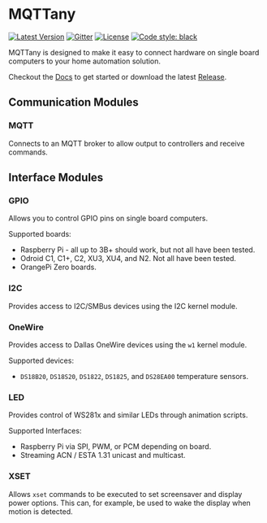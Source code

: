 # MQTTany

[![Latest Version](https://img.shields.io/github/v/tag/CrazyIvan359/mqttany?label=release)](https://github.com/CrazyIvan359/mqttany/releases)
[![Gitter](https://img.shields.io/gitter/room/mqttany/community)](https://gitter.im/mqttany/community)
[![License](https://img.shields.io/badge/license-MIT-green)](https://github.com/CrazyIvan359/mqttany/blob/master/LICENSE)
[![Code style: black](https://img.shields.io/badge/code%20style-black-000000.svg)](https://github.com/psf/black)

MQTTany is designed to make it easy to connect hardware on single board computers to
your home automation solution.

Checkout the [Docs](https://crazyivan359.github.io/mqttany/index.html) to get
started or download the latest [Release](https://github.com/CrazyIvan359/mqttany/releases).

## Communication Modules

### MQTT

Connects to an MQTT broker to allow output to controllers and receive commands.

## Interface Modules

### GPIO

Allows you to control GPIO pins on single board computers.

Supported boards:

- Raspberry Pi - all up to 3B+ should work, but not all have been tested.
- Odroid C1, C1+, C2, XU3, XU4, and N2. Not all have been tested.
- OrangePi Zero boards.

### I2C

Provides access to I2C/SMBus devices using the I2C kernel module.

### OneWire

Provides access to Dallas OneWire devices using the `w1` kernel module.

Supported devices:

- `DS18B20`, `DS18S20`, `DS1822`, `DS1825`, and `DS28EA00` temperature sensors.

### LED

Provides control of WS281x and similar LEDs through animation scripts.

Supported Interfaces:

- Raspberry Pi via SPI, PWM, or PCM depending on board.
- Streaming ACN / ESTA 1.31 unicast and multicast.

### XSET

Allows `xset` commands to be executed to set screensaver and display power
options. This can, for example, be used to wake the display when motion is
detected.
